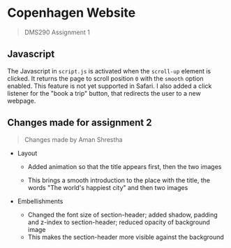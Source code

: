 # Copenhagen Website
> DMS290 Assignment 1

## Javascript
The Javascript in `script.js` is activated when the `scroll-up` element is clicked. It returns the page to scroll position `0` with the `smooth` option enabled. This feature is not yet supported in Safari. I also added a click listener for the "book a trip" button, that redirects the user to a new webpage.

## Changes made for assignment 2
> Changes made by Aman Shrestha

- Layout

    - Added animation so that the title appears first, then the two images

    - This brings a smooth introduction to the place with the title, the words "The world's happiest city" and then two images
- Embellishments
    - Changed the font size of section-header; added shadow, padding and z-index to section-header; reduced opacity of background image
    - This makes the section-header more visible against the background

